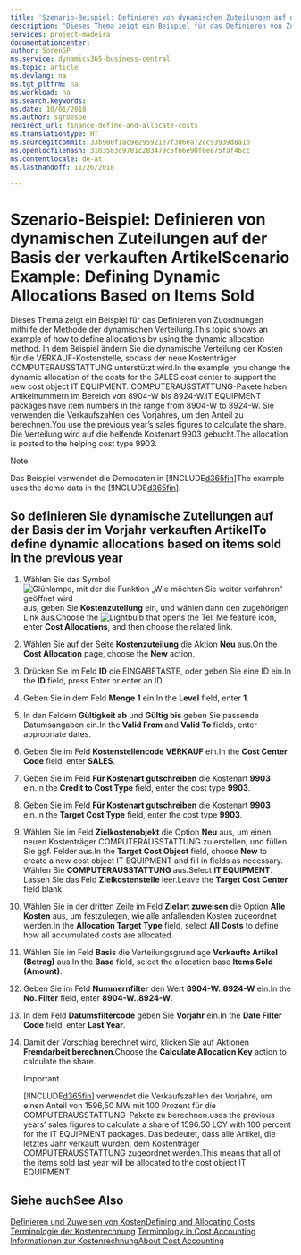 ```yaml
---
title: 'Szenario-Beispiel: Definieren von dynamischen Zuteilungen auf der Basis der verkauften Artikel | Microsoft Docs'
description: "Dieses Thema zeigt ein Beispiel für das Definieren von Zuordnungen mithilfe der Methode der dynamischen Verteilung."
services: project-madeira
documentationcenter: 
author: SorenGP
ms.service: dynamics365-business-central
ms.topic: article
ms.devlang: na
ms.tgt_pltfrm: na
ms.workload: na
ms.search.keywords: 
ms.date: 10/01/2018
ms.author: sgroespe
redirect_url: finance-define-and-allocate-costs
ms.translationtype: HT
ms.sourcegitcommit: 33b900f1ac9e295921e7f3d6ea72cc93939d8a1b
ms.openlocfilehash: 3103583c9781c283479c5f66e90f0e875faf46cc
ms.contentlocale: de-at
ms.lasthandoff: 11/26/2018

---
```

# <a name="scenario-example-defining-dynamic-allocations-based-on-items-sold"></a><span data-ttu-id="d7e11-103">Szenario-Beispiel: Definieren von dynamischen Zuteilungen auf der Basis der verkauften Artikel</span><span class="sxs-lookup"><span data-stu-id="d7e11-103">Scenario Example: Defining Dynamic Allocations Based on Items Sold</span></span>
<span data-ttu-id="d7e11-104">Dieses Thema zeigt ein Beispiel für das Definieren von Zuordnungen mithilfe der Methode der dynamischen Verteilung.</span><span class="sxs-lookup"><span data-stu-id="d7e11-104">This topic shows an example of how to define allocations by using the dynamic allocation method.</span></span> <span data-ttu-id="d7e11-105">In dem Beispiel ändern Sie die dynamische Verteilung der Kosten für die VERKAUF-Kostenstelle, sodass der neue Kostenträger COMPUTERAUSSTATTUNG unterstützt wird.</span><span class="sxs-lookup"><span data-stu-id="d7e11-105">In the example, you change the dynamic allocation of the costs for the SALES cost center to support the new cost object IT EQUIPMENT.</span></span> <span data-ttu-id="d7e11-106">COMPUTERAUSSTATTUNG-Pakete haben Artikelnummern im Bereich von 8904-W bis 8924-W.</span><span class="sxs-lookup"><span data-stu-id="d7e11-106">IT EQUIPMENT packages have item numbers in the range from 8904-W to 8924-W.</span></span> <span data-ttu-id="d7e11-107">Sie verwenden die Verkaufszahlen des Vorjahres, um den Anteil zu berechnen.</span><span class="sxs-lookup"><span data-stu-id="d7e11-107">You use the previous year’s sales figures to calculate the share.</span></span> <span data-ttu-id="d7e11-108">Die Verteilung wird auf die helfende Kostenart 9903 gebucht.</span><span class="sxs-lookup"><span data-stu-id="d7e11-108">The allocation is posted to the helping cost type 9903.</span></span>  

> [!NOTE]  
>  <span data-ttu-id="d7e11-109">Das Beispiel verwendet die Demodaten in [!INCLUDE[d365fin](includes/d365fin_md.md)]</span><span class="sxs-lookup"><span data-stu-id="d7e11-109">The example uses the demo data in the [!INCLUDE[d365fin](includes/d365fin_md.md)].</span></span>  

## <a name="to-define-dynamic-allocations-based-on-items-sold-in-the-previous-year"></a><span data-ttu-id="d7e11-110">So definieren Sie dynamische Zuteilungen auf der Basis der im Vorjahr verkauften Artikel</span><span class="sxs-lookup"><span data-stu-id="d7e11-110">To define dynamic allocations based on items sold in the previous year</span></span>  

1.  <span data-ttu-id="d7e11-111">Wählen Sie das Symbol ![Glühlampe, mit der die Funktion „Wie möchten Sie weiter verfahren“ geöffnet wird](media/ui-search/search_small.png "Wie möchten Sie weiter verfahren?") aus, geben Sie **Kostenzuteilung** ein, und wählen dann den zugehörigen Link aus.</span><span class="sxs-lookup"><span data-stu-id="d7e11-111">Choose the ![Lightbulb that opens the Tell Me feature](media/ui-search/search_small.png "Tell me what you want to do") icon, enter **Cost Allocations**, and then choose the related link.</span></span>  
2.  <span data-ttu-id="d7e11-112">Wählen Sie auf der Seite **Kostenzuteilung** die Aktion **Neu** aus.</span><span class="sxs-lookup"><span data-stu-id="d7e11-112">On the **Cost Allocation** page, choose the **New** action.</span></span>  
3.  <span data-ttu-id="d7e11-113">Drücken Sie im Feld **ID** die EINGABETASTE, oder geben Sie eine ID ein.</span><span class="sxs-lookup"><span data-stu-id="d7e11-113">In the **ID** field, press Enter or enter an ID.</span></span>  
4.  <span data-ttu-id="d7e11-114">Geben Sie in dem Feld **Menge** **1** ein.</span><span class="sxs-lookup"><span data-stu-id="d7e11-114">In the **Level** field, enter **1**.</span></span>  
5.  <span data-ttu-id="d7e11-115">In den Feldern **Gültigkeit ab** und **Gültig bis** geben Sie passende Datumsangaben ein.</span><span class="sxs-lookup"><span data-stu-id="d7e11-115">In the **Valid From** and **Valid To** fields, enter appropriate dates.</span></span>  
6.  <span data-ttu-id="d7e11-116">Geben Sie im Feld **Kostenstellencode** **VERKAUF** ein.</span><span class="sxs-lookup"><span data-stu-id="d7e11-116">In the **Cost Center Code** field, enter **SALES**.</span></span>  
7.  <span data-ttu-id="d7e11-117">Geben Sie im Feld **Für Kostenart gutschreiben** die Kostenart **9903** ein.</span><span class="sxs-lookup"><span data-stu-id="d7e11-117">In the **Credit to Cost Type** field, enter the cost type **9903**.</span></span>  
8.  <span data-ttu-id="d7e11-118">Geben Sie im Feld **Für Kostenart gutschreiben** die Kostenart **9903** ein.</span><span class="sxs-lookup"><span data-stu-id="d7e11-118">In the **Target Cost Type** field, enter the cost type **9903**.</span></span>  
9. <span data-ttu-id="d7e11-119">Wählen Sie im Feld **Zielkostenobjekt** die Option **Neu** aus, um einen neuen Kostenträger COMPUTERAUSSTATTUNG zu erstellen, und füllen Sie ggf. Felder aus.</span><span class="sxs-lookup"><span data-stu-id="d7e11-119">In the **Target Cost Object** field, choose **New** to create a new cost object IT EQUIPMENT and fill in fields as necessary.</span></span> <span data-ttu-id="d7e11-120">Wählen Sie **COMPUTERAUSSTATTUNG** aus.</span><span class="sxs-lookup"><span data-stu-id="d7e11-120">Select **IT EQUIPMENT**.</span></span> <span data-ttu-id="d7e11-121">Lassen Sie das Feld **Zielkostenstelle** leer.</span><span class="sxs-lookup"><span data-stu-id="d7e11-121">Leave the **Target Cost Center** field blank.</span></span>  
10. <span data-ttu-id="d7e11-122">Wählen Sie in der dritten Zeile im Feld **Zielart zuweisen** die Option **Alle Kosten** aus, um festzulegen, wie alle anfallenden Kosten zugeordnet werden.</span><span class="sxs-lookup"><span data-stu-id="d7e11-122">In the **Allocation Target Type** field, select **All Costs** to define how all accumulated costs are allocated.</span></span>  
11. <span data-ttu-id="d7e11-123">Wählen Sie im Feld **Basis** die Verteilungsgrundlage **Verkaufte Artikel (Betrag)** aus.</span><span class="sxs-lookup"><span data-stu-id="d7e11-123">In the **Base** field, select the allocation base **Items Sold (Amount)**.</span></span>  
12. <span data-ttu-id="d7e11-124">Geben Sie im Feld **Nummernfilter** den Wert **8904-W..8924-W** ein.</span><span class="sxs-lookup"><span data-stu-id="d7e11-124">In the **No. Filter** field, enter **8904-W..8924-W**.</span></span>  
13. <span data-ttu-id="d7e11-125">In dem Feld **Datumsfiltercode** geben Sie **Vorjahr** ein.</span><span class="sxs-lookup"><span data-stu-id="d7e11-125">In the **Date Filter Code** field, enter **Last Year**.</span></span>  
14. <span data-ttu-id="d7e11-126">Damit der Vorschlag berechnet wird, klicken Sie auf  Aktionen **Fremdarbeit berechnen**.</span><span class="sxs-lookup"><span data-stu-id="d7e11-126">Choose the **Calculate Allocation Key** action to calculate the share.</span></span>  

    > [!IMPORTANT]  
    >  [!INCLUDE[d365fin](includes/d365fin_md.md)] <span data-ttu-id="d7e11-127">verwendet die Verkaufszahlen der Vorjahre, um einen Anteil von 1596,50 MW mit 100 Prozent für die COMPUTERAUSSTATTUNG-Pakete zu berechnen.</span><span class="sxs-lookup"><span data-stu-id="d7e11-127">uses the previous years’ sales figures to calculate a share of 1596.50 LCY with 100 percent for the IT EQUIPMENT packages.</span></span> <span data-ttu-id="d7e11-128">Das bedeutet, dass alle Artikel, die letztes Jahr verkauft wurden, dem Kostenträger COMPUTERAUSSTATTUNG zugeordnet werden.</span><span class="sxs-lookup"><span data-stu-id="d7e11-128">This means that all of the items sold last year will be allocated to the cost object IT EQUIPMENT.</span></span>  

## <a name="see-also"></a><span data-ttu-id="d7e11-129">Siehe auch</span><span class="sxs-lookup"><span data-stu-id="d7e11-129">See Also</span></span>  
[<span data-ttu-id="d7e11-130">Definieren und Zuweisen von Kosten</span><span class="sxs-lookup"><span data-stu-id="d7e11-130">Defining and Allocating Costs</span></span>](finance-define-and-allocate-costs.md)  
<span data-ttu-id="d7e11-131">[Terminologie der Kostenrechnung](finance-terminology-in-cost-accounting.md) </span><span class="sxs-lookup"><span data-stu-id="d7e11-131">[Terminology in Cost Accounting](finance-terminology-in-cost-accounting.md) </span></span>  
[<span data-ttu-id="d7e11-132">Informationen zur Kostenrechnung</span><span class="sxs-lookup"><span data-stu-id="d7e11-132">About Cost Accounting</span></span>](finance-about-cost-accounting.md)

